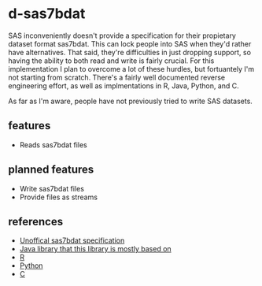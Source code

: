 # d-sas7bdat
SAS inconveniently doesn't provide a specification for their propietary dataset format sas7bdat.
This can lock people into SAS when they'd rather have alternatives. That said, they're difficulties 
in just dropping support, so having the ability to both read and write is fairly crucial. For this implementation I plan
to overcome a lot of these hurdles, but fortuantely I'm not starting from scratch. There's a fairly well documented 
reverse engineering effort, as well as implmentations in R, Java, Python, and C.

As far as I'm aware, people have not previously tried to write SAS datasets.


## features
* Reads sas7bdat files

## planned features
* Write sas7bdat files
* Provide files as streams

## references

* [Unoffical sas7bdat specification](https://cran.r-project.org/web/packages/sas7bdat/vignettes/sas7bdat.pdf)
* [Java library that this library is mostly based on](https://github.com/datacleaner/metamodel_extras/tree/master/sas/src/main/java/org/eobjects/metamodel/sas)
* [R](https://cran.r-project.org/web/packages/sas7bdat/index.html)
* [Python](https://bitbucket.org/jaredhobbs/sas7bdat)
* [C](https://github.com/WizardMac/ReadStat)
